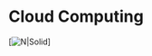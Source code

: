 # Cloud Computing

[![N|Solid](https://pinne.com.br/blog/uploads/caracterisiticas-computacao-em-nuvem.png)]

